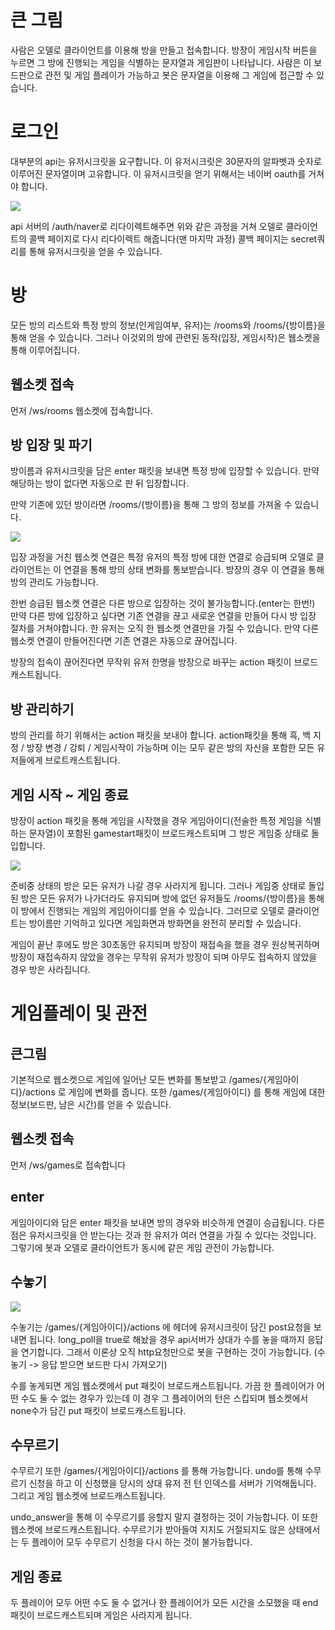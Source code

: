 # 큰 그림

사람은 오델로 클라이언트를 이용해 방을 만들고 접속합니다. 방장이 게임시작 버튼을 누르면 그 방에 진행되는 게임을 식별하는 문자열과 게임판이 나타납니다. 사람은 이 보드판으로 관전 및 게임 플레이가 가능하고 봇은 문자열을 이용해 그 게임에 접근할 수 있습니다. 

# 로그인

대부분의 api는 유저시크릿을 요구합니다. 이 유저시크릿은 30문자의 알파벳과 숫자로 이루어진 문자열이며 고유합니다. 이 유저시크릿을 얻기 위해서는 네이버 oauth를 거쳐야 합니다. 

<img src="res/naver.jpg">

api 서버의 /auth/naver로 리다이렉트해주면 위와 같은 과정을 거쳐 오델로 클라이언트의 콜백 페이지로 다시 리다이렉트 해줍니다(맨 마지막 과정) 콜백 페이지는 secret쿼리를 통해 유저시크릿을 얻을 수 있습니다.

# 방

모든 방의 리스트와 특정 방의 정보(인게임여부, 유저)는 /rooms와 /rooms/{방이름}을 통해 얻을 수 있습니다. 그러나 이것외의 방에 관련된 동작(입장, 게임시작)은 웹소켓을 통해 이루어집니다. 

## 웹소켓 접속

먼저 /ws/rooms 웹소켓에 접속합니다.

## 방 입장 및 파기

방이름과 유저시크릿을 담은 enter 패킷을 보내면 특정 방에 입장할 수 있습니다. 만약 해당하는 방이 없다면 자동으로 판 뒤 입장합니다. 

만약 기존에 있던 방이라면 /rooms/{방이름}을 통해 그 방의 정보를 가져올 수 있습니다.

<img src="res/enter.jpg">

입장 과정을 거친 웹소켓 연결은 특정 유저의 특정 방에 대한 연결로 승급되며 오델로 클라이언트는 이 연결을 통해 방의 상태 변화를 통보받습니다. 방장의 경우 이 연결을 통해 방의 관리도 가능합니다. 

한번 승급된 웹소켓 연결은 다른 방으로 입장하는 것이 불가능합니다.(enter는 한번!) 만약 다른 방에 입장하고 싶다면 기존 연결을 끊고 새로운 연결을 만들어 다시 방 입장 절차를 거쳐야합니다. 한 유저는 오직 한 웹소켓 연결만을 가질 수 있습니다. 만약 다른 웹소켓 연결이 만들어진다면 기존 연결은 자동으로 끊어집니다.

방장의 접속이 끊어진다면 무작위 유저 한명을 방장으로 바꾸는 action 패킷이 브로드캐스트됩니다.

## 방 관리하기

방의 관리를 하기 위해서는 action 패킷을 보내야 합니다. action패킷을 통해 흑, 백 지정 / 방장 변경 / 강퇴 / 게임시작이 가능하며 이는 모두 같은 방의 자신을 포함한 모든 유저들에게 브로트캐스트됩니다. 

## 게임 시작 ~ 게임 종료

방장이 action 패킷을 통해 게임을 시작했을 경우 게임아이디(전술한 특정 게임을 식별하는 문자열)이 포함된 gamestart패킷이 브로드캐스트되며 그 방은 게임중 상태로 돌입합니다.

<img src="res/bang.jpg">

준비중 상태의 방은 모든 유저가 나갈 경우 사라지게 됩니다. 그러나 게임중 상태로 돌입된 방은 모든 유저가 나가더라도 유지되며 방에 없던 유저들도 /rooms/{방이름}을 통해 이 방에서 진행되는 게임의 게임아이디를 얻을 수 있습니다. 그러므로 오델로 클라이언트는 방이름만 기억하고 있다면 게임화면과 방화면을 완전히 분리할 수 있습니다. 

게임이 끝난 후에도 방은 30초동안 유지되며 방장이 재접속을 했을 경우 원상복귀하며 방장이 재접속하지 않았을 경우는 무작위 유저가 방장이 되며 아무도 접속하지 않았을 경우 방은 사라집니다.

# 게임플레이 및 관전

## 큰그림

기본적으로 웹소켓으로 게임에 일어난 모든 변화를 통보받고 /games/{게임아이디}/actions 로 게임에 변화를 줍니다. 또한 /games/{게임아이디} 를 통해 게임에 대한 정보(보드판, 남은 시간)를 얻을 수 있습니다.

## 웹소켓 접속

먼저 /ws/games로 접속합니다

## enter

게임아이디와 담은 enter 패킷을 보내면 방의 경우와 비슷하게 연결이 승급됩니다. 다른점은 유저시크릿을 안 받는다는 것과 한 유저가 여러 연결을 가질 수 있다는 것입니다. 그렇기에 봇과 오델로 클라이언트가 동시에 같은 게임 관전이 가능합니다. 

## 수놓기

<img src="res/game.jpg">

수놓기는 /games/{게임아이디}/actions 에 헤더에 유저시크릿이 담긴 post요청을 보내면 됩니다. long_poll을 true로 해놨을 경우 api서버가 상대가 수를 놓을 때까지 응답을 연기합니다. 그래서 이론상 오직 http요청만으로 봇을 구현하는 것이 가능합니다. (수놓기 -> 응답 받으면 보드판 다시 가져오기)

수를 놓게되면 게임 웹소켓에서 put 패킷이 브로드캐스트됩니다. 가끔 한 플레이어가 어떤 수도 둘 수 없는 경우가 있는데 이 경우 그 플레이어의 턴은 스킵되며 웹소켓에서 none수가 담긴 put 패킷이 브로드캐스트됩니다. 

## 수무르기

수무르기 또한 /games/{게임아이디}/actions 를 통해 가능합니다. undo를 통해 수무르기 신청을 하고 이 신청했을 당시의 상대 유저 전 턴 인덱스를 서버가 기억해둡니다. 그리고 게임 웹소켓에 브로드캐스트됩니다.

undo_answer을 통해 이 수무르기를 응할지 말지 결정하는 것이 가능합니다. 이 또한 웹소켓에 브로드캐스트됩니다. 수무르기가 받아들여 지지도 거절되지도 않은 상태에서는 두 플레이어 모두 수무르기 신청을 다시 하는 것이 불가능합니다. 

## 게임 종료

두 플레이어 모두 어떤 수도 둘 수 없거나 한 플레이어가 모든 시간을 소모했을 때 end 패킷이 브로드캐스트되며 게임은 사라지게 됩니다. 

